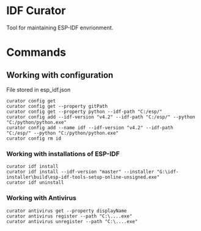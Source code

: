 # IDF Curator

Tool for maintaining ESP-IDF envrionment.
# Commands

## Working with configuration

File stored in esp_idf.json
```
curator config get
curator config get --property gitPath
curator config get --property python --idf-path "C:/esp/"
curator config add --idf-version "v4.2" --idf-path "C:/esp/" --python "C:/python/python.exe"
curator config add --name idf --idf-version "v4.2" --idf-path "C:/esp/" --python "C:/python/python.exe"
curator config rm id
```

### Working with installations of ESP-IDF
```
curator idf install
curator idf install --idf-version "master" --installer "G:\idf-installer\build\esp-idf-tools-setup-online-unsigned.exe"
curator idf uninstall
```

### Working with Antivirus

```
curator antivirus get --property displayName
curator antivirus register --path "C:\....exe"
curator antivirus unregister --path "C:\....exe"
```
